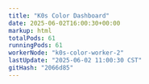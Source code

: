 ```yaml
---
title: "K0s Color Dashboard"
date: 2025-06-02T16:00:30+00:00
markup: html
totalPods: 61
runningPods: 61
workerNode: "k0s-color-worker-2"
lastUpdate: "2025-06-02 11:00:30 CST"
gitHash: "2066d85"
---
```


<!-- This content is dynamically updated by the DashboardUpdater Operator -->
<!-- The dashboard UI is rendered by Hugo templates and CSS/JS files -->

